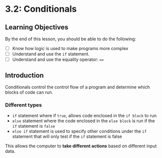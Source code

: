 # 3.2: Conditionals

## Learning Objectives

By the end of this lesson, you should be able to do the following:

* [ ] Know how logic is used to make programs more complex
* [ ] Understand and use the `if` statement.
* [ ] Understand and use the equality operator: `==`

## Introduction

Conditionals control the control flow of a program and determine which blocks of code can run.

### Different types

* `if` statement where if `true`, allows code enclosed in the `if block` to run
* `else` statement where the code enclosed in the `else block` is run if the `if` statement is `false`
* `else if` statement is used to specify other conditions under the `if` statement that will only test if the `if` statement is false

This allows the computer to **take different actions** based on different input data.
